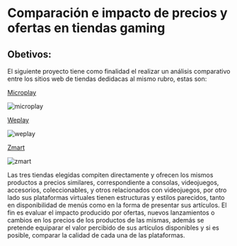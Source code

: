 # Comparación e impacto de precios y ofertas en tiendas gaming

## Obetivos:

 El siguiente proyecto tiene como finalidad el realizar un análisis comparativo entre los sitios web de tiendas dedidacas al mismo rubro, estas son:
    
 	
 [Microplay](https://www.microplay.cl/)
 	
 	
 ![microplay](https://g.na002.leafletcdns.com/cl/data/17/logo.png)
 
 
[Weplay](https://www.weplay.cl/) 


![weplay](https://www.altolascondes.cl/sites/altolascondes/files/logo_471.png)


[Zmart](https://www.zmart.cl/Scripts/default.asp)


![zmart](http://goodneighbors.cl/goodshop/images/tiendas/zmart.png)
  

Las tres tiendas elegidas compiten directamente y ofrecen los mismos productos a precios similares, correspondiente a consolas, videojuegos, accesorios, coleccionables, y otros relacionados con videojuegos, por otro lado sus plataformas virtuales tienen estructuras y estilos parecidos, tanto en disponibilidad de menús como en la forma de presentar sus artículos.
El fin es evaluar el impacto producido por ofertas, nuevos lanzamientos o cambios en los precios de los productos de las mismas, además se pretende equiparar el valor percibido de sus artículos disponibles y si es posible, comparar la calidad de cada una de las plataformas.


	
